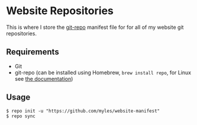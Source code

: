 # Website Repositories

This is where I store the [git-repo](https://gerrit.googlesource.com/git-repo) manifest file for for all of my website git repositories.

## Requirements

* Git
* git-repo (can be installed using Homebrew, `brew install repo`, for Linux see [the documentation](http://source.android.com/source/downloading.html#installing-repo))

## Usage

	$ repo init -u "https://github.com/myles/website-manifest"
	$ repo sync
